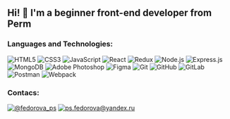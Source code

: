 ## Hi! 👋 I'm a beginner front-end developer from Perm

### Languages and Technologies:

![HTML5](https://img.shields.io/badge/HTML5-black?style=for-the-badge&logo=HTML5)
![CSS3](https://img.shields.io/badge/CSS3-black?style=for-the-badge&logo=CSS3)
![JavaScript](https://img.shields.io/badge/JavaScript-black?style=for-the-badge&logo=JavaScript)
![React](https://img.shields.io/badge/React-black?style=for-the-badge&logo=React)
![Redux](https://img.shields.io/badge/Redux-black?style=for-the-badge&logo=Redux)
![Node.js](https://img.shields.io/badge/Node.js-black?style=for-the-badge&logo=Node.js)
![Express.js](https://img.shields.io/badge/Express-black?style=for-the-badge&logo=Express)
![MongoDB](https://img.shields.io/badge/MongoDB-black?style=for-the-badge&logo=MongoDB)
![Adobe Photoshop](https://img.shields.io/badge/adobe_Photoshop-black?style=for-the-badge&logo=Adobe-Photoshop)
![Figma](https://img.shields.io/badge/Figma-black?style=for-the-badge&logo=Figma)
![Git](https://img.shields.io/badge/Git-black?style=for-the-badge&logo=Git)
![GitHub](https://img.shields.io/badge/GitHub-black?style=for-the-badge&logo=GitHub)
![GitLab](https://img.shields.io/badge/GitLab-black?style=for-the-badge&logo=GitLab)
![Postman](https://img.shields.io/badge/Postman-black?style=for-the-badge&logo=Postman)
![Webpack](https://img.shields.io/badge/Webpack-black?style=for-the-badge&logo=Webpack)

### Contacs:
[![@fedorova_ps](https://img.shields.io/badge/@fedorova__p-black?style=flat-square&logo=telegram)](https://t.me/fedorova_ps)
[![ps.fedorova@yandex.ru](https://img.shields.io/badge/ps.fedorova@yandex.ru-black?style=flat-square&logo=Mail.Ru)](mailto:ps.fedorova@yandex.ru)
<!--
**ps-fedorova/ps-fedorova** is a ✨ _special_ ✨ repository because its `README.md` (this file) appears on your GitHub profile.

Here are some ideas to get you started:

- 🔭 I’m currently working on ...
- 🌱 I’m currently learning ...
- 👯 I’m looking to collaborate on ...
- 🤔 I’m looking for help with ...
- 💬 Ask me about ...
- 📫 How to reach me: ...
- 😄 Pronouns: ...
- ⚡ Fun fact: ...
-->
